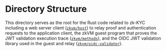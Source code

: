 # Directory Structure

This directory serves as the root for the Rust code related to zk-KYC  including a web server client ([`zkvm/host`]) to relay proof and authentication requests to the application client, the zkVM guest program that proves the JWT validation execution trace ([`zkvm/methods`]), and the OIDC JWT validation library used in the guest and relay ([`zkvm/oidc-validator`]).

[`zkvm/host`]: zkvm/host
[`zkvm/methods`]: zkvm/methods
[`zkvm/oidc-validator`]: zkvm/oidc-validator

